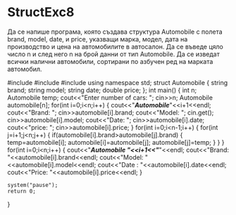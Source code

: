 # StructExc8
Да се напише програма, която създава структура Automobile с полета brand, model, date, и price, указващи марка, модел, дата на производство и цена на автомобилите в автосалон. Да се въведе цяло число n и след него n на брой данни от тип Automobile. Да се изведат всички налични автомобили, сортирани по азбучен ред на марката автомобил.

#include<iostream>
#include<cstring>
#include <iomanip>
using namespace std;
struct Automobile
{
    string brand;
    string model;
    string date;
    double price;
};
int main()
{
    int n;
    Automobile temp;
    cout<<"Enter number of cars: ";
    cin>>n;
    Automobile automobile[n];
    for(int i=0;i<n;i++)
    {
        cout<<"*****Automobile*****"<<i+1<<endl;
        cout<<"Brand: ";
        cin>>automobile[i].brand;
        cout<<"Model: ";
        cin.get();
        cin>>automobile[i].model;
        cout<<"Date: ";
        cin>>automobile[i].date;
        cout<<"price: ";
        cin>>automobile[i].price;
    }
    for(int i=0;i<n-1;i++)
    {
        for(int j=i+1;j<n;j++)
        {
            if(automobile[i].brand>automobile[j].brand)
            {
                temp=automobile[i];
                automobile[i]=automobile[j];
                automobile[j]=temp;
            }
        }
    }
    for(int i=0;i<n;i++)
    {
        cout<<"*****Automobile "<<i+1<<"*****"<<endl;
        cout<<"Brand: "<<automobile[i].brand<<endl;
        cout<<"Model: "<<automobile[i].model<<endl;
        cout<<"Date : "<<automobile[i].date<<endl;
        cout<<"Price: "<<automobile[i].price<<endl;
    }
    
    system("pause");
    return 0;
}

